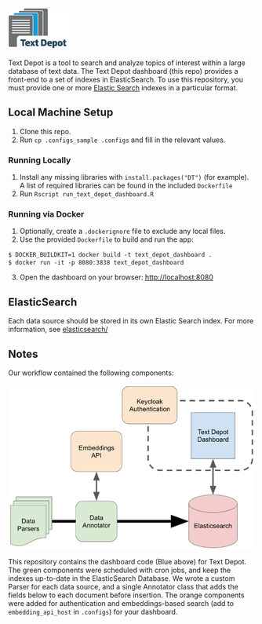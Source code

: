 <img src="www/text_depot_icon/TextDepotIcon_TextImage_S.jpg" width="25%">

Text Depot is a tool to search and analyze topics of interest within a large database of text data. The Text Depot dashboard (this repo) provides a front-end to a set of indexes in ElasticSearch. To use this repository, you must provide one or more [Elastic Search](www.elastic.co) indexes in a particular format.

## Local Machine Setup

1. Clone this repo.
2. Run `cp .configs_sample .configs` and fill in the relevant values.

### Running Locally

1. Install any missing libraries with `install.packages("DT")` (for example). A list of required libraries can be found in the included `Dockerfile`
2. Run `Rscript run_text_depot_dashboard.R`

### Running via Docker

1. Optionally, create a `.dockerignore` file to exclude any local files.
2. Use the provided `Dockerfile` to build and run the app:

```
$ DOCKER_BUILDKIT=1 docker build -t text_depot_dashboard .
$ docker run -it -p 8080:3838 text_depot_dashboard
```

3. Open the dashboard on your browser: [http://localhost:8080](http://localhost:8080)

## ElasticSearch

Each data source should be stored in its own Elastic Search index. For more information, see [elasticsearch/](elasticsearch/)

## Notes

Our workflow contained the following components:

![Overall Workflow](workflow.png)

This repository contains the dashboard code (Blue above) for Text Depot. The green components were scheduled with cron jobs, and keep the indexes up-to-date in the ElasticSearch Database. We wrote a custom Parser for each data source, and a single Annotator class that adds the fields below to each document before insertion. The orange components were added for authentication and embeddings-based search (add to `embedding_api_host` in `.configs`) for your dashboard.

